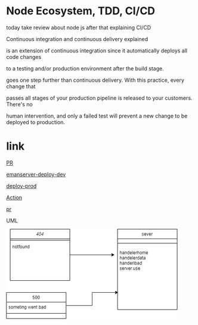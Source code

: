 

# Node Ecosystem, TDD, CI/CD


today take review about node js after that explaining CI/CD

Continuous integration and continuous delivery explained


is an extension of continuous integration since it automatically deploys all code changes

to a testing and/or production environment after the build stage.


goes one step further than continuous delivery. With this practice, every change that

passes all stages of your production pipeline is released to your customers. There's no 

human intervention, and only a failed test will prevent a new change to be deployed to production.
 
# link
 [PR](https://github.com/emanmkhareez/server-deployment-practice/pulls?q=is%3Apr+is%3Aclosed
)

 [emanserver-deploy-dev](https://emanserver-deploy-dev.herokuapp.com/)

 [deploy-prod](https://eman-server-deploy-pro.herokuapp.com/)


 [Action](https://github.com/emanmkhareez/server-deployment-practice/actions)

 
[pr](https://github.com/emanmkhareez/server-deployment-practice/pulls?q=is%3Apr+is%3Aclosed)



UML


![UML](class1-classdigram.png)
